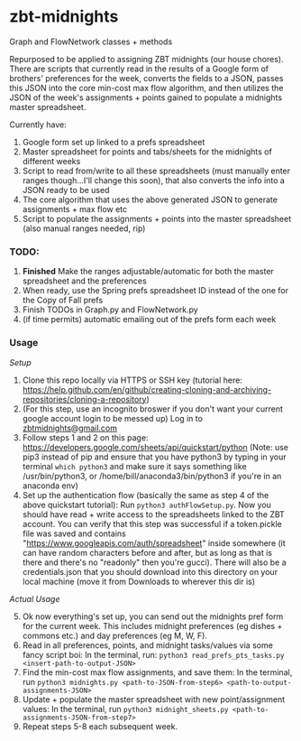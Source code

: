 # zbt-midnights
Graph and FlowNetwork classes + methods

Repurposed to be applied to assigning ZBT midnights (our house chores). There are scripts that currently read in the results of a Google form of brothers' preferences for the week, converts the fields to a JSON, passes this JSON into the core min-cost max flow algorithm, and then utilizes the JSON of the week's assignments + points gained to populate a midnights master spreadsheet. 

Currently have:
 1. Google form set up linked to a prefs spreadsheet
 2. Master spreadsheet for points and tabs/sheets for the midnights of different weeks
 3. Script to read from/write to all these spreadsheets (must manually enter ranges though...I'll change this soon), that also converts the info into a JSON ready to be used
 4. The core algorithm that uses the above generated JSON to generate assignments + max flow etc
 5. Script to populate the assignments + points into the master spreadsheet (also manual ranges needed, rip)

### TODO:
1. **Finished** Make the ranges adjustable/automatic for both the master spreadsheet and the preferences
2. When ready, use the Spring prefs spreadsheet ID instead of the one for the Copy of Fall prefs
3. Finish TODOs in Graph.py and FlowNetwork.py
4. (if time permits) automatic emailing out of the prefs form each week

### Usage
*Setup*
1. Clone this repo locally via HTTPS or SSH key (tutorial here: https://help.github.com/en/github/creating-cloning-and-archiving-repositories/cloning-a-repository)
2. (For this step, use an incognito broswer if you don't want your current google account login to be messed up) Log in to zbtmidnights@gmail.com
3. Follow steps 1 and 2 on this page: https://developers.google.com/sheets/api/quickstart/python (Note: use pip3 instead of pip and ensure that you have python3 by typing in your terminal ```which python3``` and make sure it says something like /usr/bin/python3, or /home/bill/anaconda3/bin/python3 if you're in an anaconda env)
4. Set up the authentication flow (basically the same as step 4 of the above quickstart tutorial): Run ```python3 authFlowSetup.py```. Now you should have read + write access to the spreadsheets linked to the ZBT account. You can verify that this step was successful if a token.pickle file was saved and contains "https://www.googleapis.com/auth/spreadsheet" inside somewhere (it can have random characters before and after, but as long as that is there and there's no "readonly" then you're gucci). There will also be a credentials.json that you should download into this directory on your local machine (move it from Downloads to wherever this dir is)

*Actual Usage*

5. Ok now everything's set up, you can send out the midnights pref form for the current week. This includes midnight preferences (eg dishes + commons etc.) and day preferences (eg M, W, F).
6. Read in all preferences, points, and midnight tasks/values via some fancy script boi: In the terminal, run: ```python3 read_prefs_pts_tasks.py <insert-path-to-output-JSON>```
7. Find the min-cost max flow assignments, and save them: In the terminal, run ```python3 midnights.py <path-to-JSON-from-step6> <path-to-output-assignments-JSON>```
8. Update + populate the master spreadsheet with new point/assignment values: In the terminal, run ```python3 midnight_sheets.py <path-to-assignments-JSON-from-step7>```
9. Repeat steps 5-8 each subsequent week.
